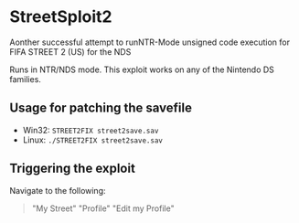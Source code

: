 # StreetSploit2
Aonther successful attempt to runNTR-Mode unsigned code execution for FIFA STREET 2 (US) for the NDS

Runs in NTR/NDS mode. This exploit works on any of the Nintendo DS families.
###
## Usage for patching the savefile
* Win32: `STREET2FIX street2save.sav`
* Linux: `./STREET2FIX street2save.sav`
###
## Triggering the exploit
Navigate to the following:
> "My Street"
> "Profile"
> "Edit my Profile"
